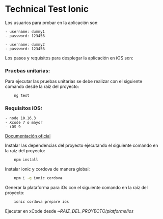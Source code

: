 # Technical Test Ionic

Los usuarios para probar en la aplicación son:
```
- username: dummy1 
- password: 123456
```
```
- username: dummy2
- password: 123456
```
Los pasos y requisitos para desplegar la aplicación en iOS son:

### Pruebas unitarias:

Para ejecutar las pruebas unitarias se debe realizar con el siguiente comando desde la raíz del proyecto:

```bash
    ng test
```

### Requisitos iOS: 
    - node 10.16.3
    - Xcode 7 o mayor
    - iOS 9
    
[Documentación oficial](https://ionicframework.com/docs/installation/ios)

Instalar las dependencias del proyecto ejecutando el siguiente comando en la raíz del proyecto:
```bash
    npm install
```

Instalar ionic y cordova de manera global:
```bash
    npm i -g ionic cordova
```

Generar la plataforma para iOs con el siguiente comando en la raíz del proyecto: 
```bash
    ionic cordova prepare ios
```

Ejecutar en xCode desde _~RAIZ_DEL_PROYECTO/platforms/ios_  
